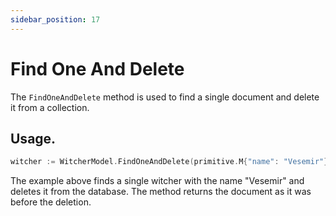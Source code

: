 ```yaml
---
sidebar_position: 17
---
```


# Find One And Delete

The `FindOneAndDelete` method is used to find a single document and delete it from a collection.

## Usage.

```go
witcher := WitcherModel.FindOneAndDelete(primitive.M{"name": "Vesemir"}).Exec().(*Witcher)
```

The example above finds a single witcher with the name "Vesemir" and deletes it from the database. The method returns the document as it was before the deletion.